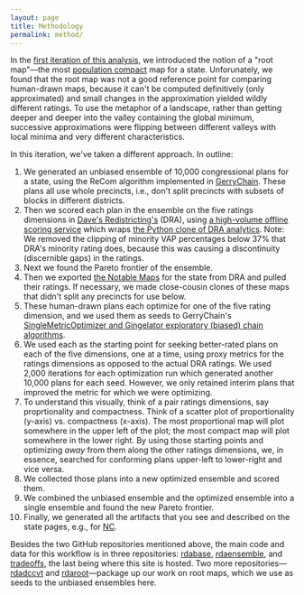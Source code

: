```yaml
---
layout: page
title: Methodology
permalink: method/
---
```


In the [first iteration of this analysis](https://alecramsay.github.io/pg/),
we introduced the notion of a "root map"&#8212;the 
most [population compact](https://alecramsay.github.io/pg/glossary/) map for a state.
Unforunately, we found that the root map was not a good reference point for comparing human-drawn maps,
because it can't be computed definitively (only approximated) and
small changes in the approximation yielded wildly different ratings.
To use the metaphor of a landscape, rather than getting deeper and deeper into the valley containing the global minimum,
successive approximations were flipping between different valleys with local minima and very different characteristics.

In this iteration, we've taken a different approach.
In outline:

1.  We generated an unbiased ensemble of 10,000 congressional plans for a state,
    using the ReCom algorithm implemented in [GerryChain](https://gerrychain.readthedocs.io/en/latest/).
    These plans all use whole precincts, i.e., don't split precincts with subsets of blocks in different districts.
2.  Then we scored each plan in the ensemble on the five ratings dimensions in [Dave's Redistricting's](https://davesredistricting.org/) (DRA), 
    using [a high-volume offline scoring service](https://github.com/rdatools/rdascore)
    which wraps [the Python clone of DRA analytics](https://github.com/dra2020/rdapy).
    Note: We removed the clipping of minority VAP percentages below 37% that DRA's minority rating does,
    because this was causing a discontinuity (discernible gaps) in the ratings.
3.  Next we found the Pareto frontier of the ensemble.
4.  Then we exported [the Notable Maps](https://medium.com/dra-2020/notable-maps-66d744933a48) for the state from DRA and pulled their ratings.
    If necessary, we made close-cousin clones of these maps that didn't split any precincts for use below.
5.  These human-drawn plans each optimize for one of the five rating dimension, and we used them as seeds to GerryChain's [SingleMetricOptimizer and Gingelator exploratory (biased) chain algorithms](https://mggg.org/posts/gerrysuite).
6.  We used each as the starting point for seeking better-rated plans on each of the five dimensions, one at a time,
    using proxy metrics for the ratings dimensions as opposed to the actual DRA ratings.
    We used 2,000 iterations for each optimization run which generated another 10,000 plans for each seed.
    However, we only retained interim plans that improved the metric for which we were optimizing.
7.  To understand this visually, think of a pair ratings dimensions, say proprtionality and compactness.
    Think of a scatter plot of proportionality (y-axis) vs. compactness (x-axis).
    The most proportional map will plot somewhere in the upper left of the plot;
    the most compact map will plot somewhere in the lower right.
    By using those starting points and optimizing *away* from them along the other ratings dimensions,
    we, in essence, searched for conforming plans upper-left to lower-right and vice versa.
8.  We collected those plans into a new optimized ensemble and scored them.
9.  We combined the unbiased ensemble and the optimized ensemble into a single ensemble and found the new Pareto frontier.
10.  Finally, we generated all the artifacts that you see and described on the state pages, e.g., for <a href="{{ site.baseurl }}/states/NC">NC</a>.

Besides the two GitHub repositories mentioned above, the main code and data for this workflow is in three repositories: [rdabase](https://github.com/rdatools/rdabase), [rdaensemble](https://github.com/rdatools/rdaensemble), and [tradeoffs](https://github.com/rdatools/tradeoffs), 
the last being where this site is hosted.
Two more repositories&#8212;[rdadccvt](https://github.com/rdatools/rdadccvt) and [rdaroot](https://github.com/rdatools/rdaroot)&#8212;package up our work on root maps, which we use as seeds to the unbiased ensembles here.